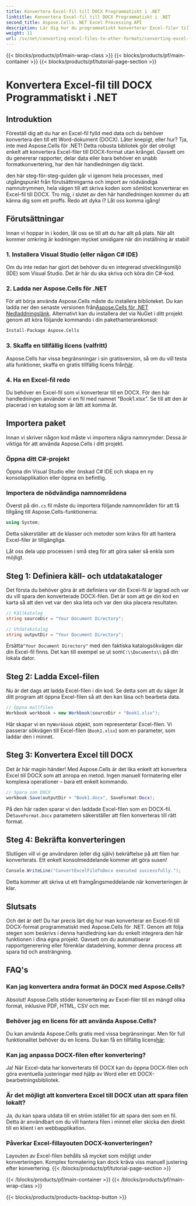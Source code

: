 ```yaml
---
title: Konvertera Excel-fil till DOCX Programmatiskt i .NET
linktitle: Konvertera Excel-fil till DOCX Programmatiskt i .NET
second_title: Aspose.Cells .NET Excel Processing API
description: Lär dig hur du programmatiskt konverterar Excel-filer till DOCX med Aspose.Cells för .NET i denna steg-för-steg-guide. Perfekt för rapportgenerering och datadelning.
weight: 11
url: /sv/net/converting-excel-files-to-other-formats/converting-excel-file-to-docx/
---
```


{{< blocks/products/pf/main-wrap-class >}}
{{< blocks/products/pf/main-container >}}
{{< blocks/products/pf/tutorial-page-section >}}

# Konvertera Excel-fil till DOCX Programmatiskt i .NET

## Introduktion

Föreställ dig att du har en Excel-fil fylld med data och du behöver konvertera den till ett Word-dokument (DOCX). Låter knepigt, eller hur? Tja, inte med Aspose.Cells för .NET! Detta robusta bibliotek gör det otroligt enkelt att konvertera Excel-filer till DOCX-format utan krångel. Oavsett om du genererar rapporter, delar data eller bara behöver en snabb formatkonvertering, har den här handledningen dig täckt.

den här steg-för-steg-guiden går vi igenom hela processen, med utgångspunkt från förutsättningarna och import av nödvändiga namnutrymmen, hela vägen till att skriva koden som sömlöst konverterar en Excel-fil till DOCX. Tro mig, i slutet av den här handledningen kommer du att känna dig som ett proffs. Redo att dyka i? Låt oss komma igång!

## Förutsättningar

Innan vi hoppar in i koden, låt oss se till att du har allt på plats. När allt kommer omkring är kodningen mycket smidigare när din inställning är stabil!

### 1. Installera Visual Studio (eller någon C# IDE)
Om du inte redan har gjort det behöver du en integrerad utvecklingsmiljö (IDE) som Visual Studio. Det är här du ska skriva och köra din C#-kod.

### 2. Ladda ner Aspose.Cells för .NET
 För att börja använda Aspose.Cells måste du installera biblioteket. Du kan ladda ner den senaste versionen från[Aspose.Cells för .NET Nedladdningslänk](https://releases.aspose.com/cells/net/). Alternativt kan du installera det via NuGet i ditt projekt genom att köra följande kommando i din pakethanterarekonsol:

```bash
Install-Package Aspose.Cells
```

### 3. Skaffa en tillfällig licens (valfritt)
 Aspose.Cells har vissa begränsningar i sin gratisversion, så om du vill testa alla funktioner, skaffa en gratis tillfällig licens från[här](https://purchase.aspose.com/temporary-license/).

### 4. Ha en Excel-fil redo
Du behöver en Excel-fil som vi konverterar till en DOCX. För den här handledningen använder vi en fil med namnet "Book1.xlsx". Se till att den är placerad i en katalog som är lätt att komma åt.

## Importera paket

Innan vi skriver någon kod måste vi importera några namnrymder. Dessa är viktiga för att använda Aspose.Cells i ditt projekt.

### Öppna ditt C#-projekt
Öppna din Visual Studio eller önskad C# IDE och skapa en ny konsolapplikation eller öppna en befintlig.

### Importera de nödvändiga namnområdena
 Överst på din`.cs` fil måste du importera följande namnområden för att få tillgång till Aspose.Cells-funktionerna:

```csharp
using System;
```

Detta säkerställer att de klasser och metoder som krävs för att hantera Excel-filer är tillgängliga.

Låt oss dela upp processen i små steg för att göra saker så enkla som möjligt.

## Steg 1: Definiera käll- och utdatakataloger

Det första du behöver göra är att definiera var din Excel-fil är lagrad och var du vill spara den konverterade DOCX-filen. Det är som att ge din kod en karta så att den vet var den ska leta och var den ska placera resultaten.

```csharp
// Källkatalog
string sourceDir = "Your Document Directory";

// Utdatakatalog
string outputDir = "Your Document Directory";
```

 Ersätta`"Your Document Directory"` med den faktiska katalogsökvägen där din Excel-fil finns. Det kan till exempel se ut som`C:\\Documents\\` på din lokala dator.

## Steg 2: Ladda Excel-filen

Nu är det dags att ladda Excel-filen i din kod. Se detta som att du säger åt ditt program att öppna Excel-filen så att den kan läsa och bearbeta data.

```csharp
// Öppna mallfilen
Workbook workbook = new Workbook(sourceDir + "Book1.xlsx");
```

 Här skapar vi en ny`Workbook` objekt, som representerar Excel-filen. Vi passerar sökvägen till Excel-filen (`Book1.xlsx`) som en parameter, som laddar den i minnet.

## Steg 3: Konvertera Excel till DOCX

Det är här magin händer! Med Aspose.Cells är det lika enkelt att konvertera Excel till DOCX som att anropa en metod. Ingen manuell formatering eller komplexa operationer – bara ett enkelt kommando.

```csharp
// Spara som DOCX
workbook.Save(outputDir + "Book1.docx", SaveFormat.Docx);
```

På den här raden sparar vi den laddade Excel-filen som en DOCX-fil. De`SaveFormat.Docx` parametern säkerställer att filen konverteras till rätt format.

## Steg 4: Bekräfta konverteringen

Slutligen vill vi ge användaren (eller dig själv) bekräftelse på att filen har konverterats. Ett enkelt konsolmeddelande kommer att göra susen!

```csharp
Console.WriteLine("ConvertExcelFileToDocx executed successfully.");
```

Detta kommer att skriva ut ett framgångsmeddelande när konverteringen är klar.

## Slutsats

Och det är det! Du har precis lärt dig hur man konverterar en Excel-fil till DOCX-format programmatiskt med Aspose.Cells för .NET. Genom att följa stegen som beskrivs i denna handledning kan du enkelt integrera den här funktionen i dina egna projekt. Oavsett om du automatiserar rapportgenerering eller förenklar datadelning, kommer denna process att spara tid och ansträngning.

## FAQ's

### Kan jag konvertera andra format än DOCX med Aspose.Cells?
Absolut! Aspose.Cells stöder konvertering av Excel-filer till en mängd olika format, inklusive PDF, HTML, CSV och mer.

### Behöver jag en licens för att använda Aspose.Cells?
Du kan använda Aspose.Cells gratis med vissa begränsningar. Men för full funktionalitet behöver du en licens. Du kan få en tillfällig licens[här](https://purchase.aspose.com/temporary-license/).

### Kan jag anpassa DOCX-filen efter konvertering?
Ja! När Excel-data har konverterats till DOCX kan du öppna DOCX-filen och göra eventuella justeringar med hjälp av Word eller ett DOCX-bearbetningsbibliotek.

### Är det möjligt att konvertera Excel till DOCX utan att spara filen lokalt?
Ja, du kan spara utdata till en ström istället för att spara den som en fil. Detta är användbart om du vill hantera filen i minnet eller skicka den direkt till en klient i en webbapplikation.

### Påverkar Excel-fillayouten DOCX-konverteringen?
Layouten av Excel-filen behålls så mycket som möjligt under konverteringen. Komplex formatering kan dock kräva viss manuell justering efter konvertering.
{{< /blocks/products/pf/tutorial-page-section >}}

{{< /blocks/products/pf/main-container >}}
{{< /blocks/products/pf/main-wrap-class >}}

{{< blocks/products/products-backtop-button >}}
